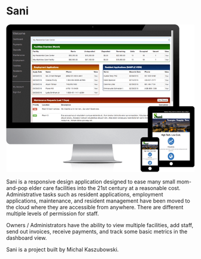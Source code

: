 Sani
====================

![alt text](https://github.com/Kowser/Overview/blob/master/images/screenshots-sani.png "Sani screenshots")

Sani is a responsive design application designed to ease many small mom-and-pop elder care facilities into the 21st century at a reasonable cost. Administrative tasks such as resident applications, employment applications, maintenance, and resident management have been moved to the cloud where they are accessible from anywhere. There are different multiple levels of permission for staff.

Owners / Administrators have the ability to view multiple facilities, add staff, send out invoices, receive payments, and track some basic metrics in the dashboard view.

Sani is a project built by Michal Kaszubowski.
